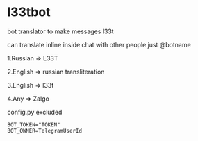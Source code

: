 # l33tbot
bot translator to make messages l33t

can translate inline inside chat with other people just @botname

1.Russian => L33T

2.English => russian transliteration

3.English => l33t

4.Any => Zalgo


config.py excluded
```
BOT_TOKEN="TOKEN"
BOT_OWNER=TelegramUserId
```
